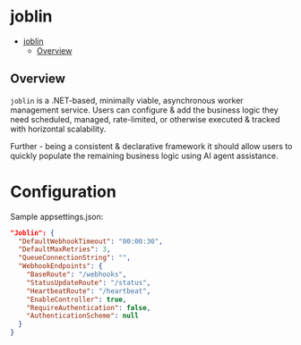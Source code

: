 # joblin

* [joblin](#joblin)
    * [Overview](#overview)

## Overview

`joblin` is a .NET-based, minimally viable, asynchronous worker management service.  Users can configure & add the business logic they need scheduled, managed, rate-limited, or otherwise executed & tracked with horizontal scalability.

Further - being a consistent & declarative framework it should allow users to quickly populate the remaining business logic using AI agent assistance.

# Configuration

Sample appsettings.json:
```json
"Joblin": {
  "DefaultWebhookTimeout": "00:00:30",
  "DefaultMaxRetries": 3,
  "QueueConnectionString": "",
  "WebhookEndpoints": {
    "BaseRoute": "/webhooks",
    "StatusUpdateRoute": "/status",
    "HeartbeatRoute": "/heartbeat",
    "EnableController": true,
    "RequireAuthentication": false,
    "AuthenticationScheme": null
  }
}
```